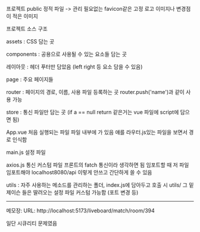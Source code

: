 프로젝트 public
정적 파일 -> 관리 필요없는 favicon같은 고정 로고 이미지나
변경점이 적은 이미지

프로젝트 소스 구조 

assets : CSS 담는 곳

components : 공용으로 사용될 수 있는 요소들 담는 곳

레이아웃 : 헤더 푸터만 담았음 (left right 등 요소 담을 수 있음)

page : 주요 페이지들

router : 페이지의 경로, 이름, 사용 파일 등록하는 곳 router.push('name')과 같이 사용 가능

store : 통신 파일만 담는 곳 (if a == null return 같은거는 vue 파일에 script에 담으면 됨)

App.vue 처음 실행되는 파일
파일 내부에 <router-view />가 있음 얘를 라우터.js있는 파일을 보면서 경로 인식함

main.js 설정 파일 

axios.js 통신 커스텀 파일 프론트의 fatch 통신이라 생각하면 됨 임포트할 때 저 파일 임포트해야
localhost8080/api 이렇게 안쓰고 간단하게 쓸 수 있음

utils : 자주 사용하는 메소드를 관리하는 폴더, index.js에 담아두고 호출 시 utils/
그 밑 제이슨 들은 딸려오는 설정 파일 커스텀 가능함 (포트 변경 등)

-----
메모장: URL: http://localhost:5173/liveboard/match/room/394

일단 시큐리티 문제였음